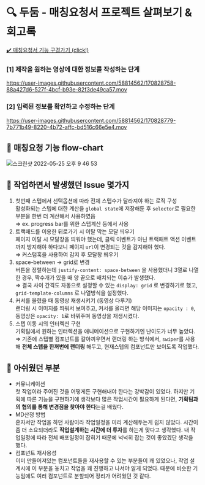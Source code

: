 # 🔍 두둠 - 매칭요청서 프로젝트 살펴보기 & 회고록
[✔️ 매칭요청서 기능 구경가기 (click!)](https://dudum.io/matching/request)
<br />
### [1] 제작을 원하는 영상에 대한 정보를 작성하는 단계
https://user-images.githubusercontent.com/58814562/170828758-88a427d6-527f-4bcf-b93e-82f3de49ca57.mov
### [2] 입력된 정보를 확인하고 수정하는 단계
https://user-images.githubusercontent.com/58814562/170828779-7b771b49-8220-4b72-affc-bd516c66e5e4.mov
## 📌 매칭요청 기능 flow-chart
![스크린샷 2022-05-25 오후 9 46 53](https://user-images.githubusercontent.com/58814562/170828855-00229300-423d-4859-9491-c720c3b5e13a.png)
## 📌 작업하면서 발생했던 Issue 몇가지
1. 첫번째 스텝에서 선택옵션에 따라 전체 스텝수가 달라져야 하는 로직 구성<br />
활성화되는 스텝에 대한 계산을 `global state`에 저장해둔 후 `selector`로 필요한 부분을 한번 더 계산해서 사용하였음<br />
⇒ ex. progress bar를 위한 스텝계산 등에서 사용
2. 트랙패드를 이용한 뒤로가기 시 이탈 막는 모달 띄우기<br />
페이지 이탈 시 모달창을 띄워야 했는데, 클릭 이벤트가 아닌 트랙패트 액션 이벤트까지 방지해야 하다보니 페이지 `url`이 변경되는 것을 감지해야 했다.<br />
⇒ 커스텀훅을 사용하여 감지 후 모달창 띄우기
3. space-between → grid로 변경<br />
버튼을 정렬하는데 `justify-content: space-between` 을 사용했더니 3열로 나열한 경우, 짝수개가 있을 때 양 끝으로 배치되는 이슈가 발생했다.<br />
⇒ 결국 사이 간격도 자동으로 설정할 수 있는 `display: grid` 로 변경하기로 했고, `grid-template-columns` 로 나열방식을 설정했다.
4. 커서를 올렸을 때 동영상 재생시키기 (동영상 다루기)<br />
랜더링 시 이미지를 띄워서 보여주고, 커서를 올리면 해당 이미지는 `opacity : 0`, 동영상은 `opacity: 1`로 바꿔주며 동영상을 재생시켰다.
5. 스텝 이동 시의 인터렉션 구현<br />
기획팀에서 원하는 인터렉션을 애니메이션으로 구현하기엔 난이도가 너무 높았다. <br />
⇒ 기존에 스텝별 컴포넌트를 갈아끼우면서 랜더링 하는 방식에서, `swiper`를 사용해 **전체 스텝을 한꺼번에 랜더링** 해두고, 현재스텝의 컴포넌트만 보이도록 작업했다.
## 📌 아쉬웠던 부분
- 커뮤니케이션<br />
첫 작업이라 주어진 것을 어떻게든 구현해내야 한다는 강박감이 있었다. 하지만 기획에 따른 기능을 구현하기에 생각보다 많은 작업시간이 필요하게 된다면, **기획팀과의 협의를 통해 변경점을 찾아야 한다**는걸 배웠다.
- MD산정 방법<br />
혼자서만 작업을 하던 사람이라 작업일정을 미리 계산해두는게 쉽지 않았다. 시간이 좀 더 소요되더라도 **작업설계하는 시간에 더 투자**를 하는게 맞다고 생각했다. 내 작업일정에 따라 전체 배포일정이 잡히기 때문에 넉넉히 잡는 것이 좋았겠단 생각을 했다.
- 컴포넌트 재사용성<br />
이미 만들어져있는 컴포넌트들을 재사용할 수 있는 부분들이 꽤 있었으나, 작업 설계시에 이 부분을 놓치고 작업을 꽤 진행하고 나서야 알게 되었다. 때문에 비슷한 기능임에도 여러 컴포넌트로 분할되어 정리가 어려웠던 것 같다.
